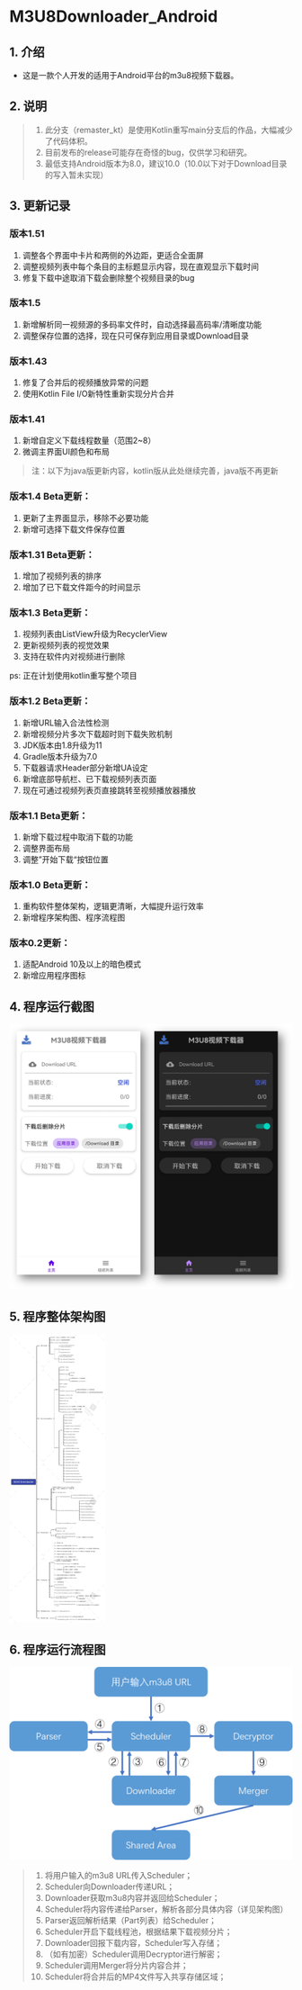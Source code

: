 # M3U8Downloader_Android

## 1. 介绍

- 这是一款个人开发的适用于Android平台的m3u8视频下载器。


## 2. 说明

> 1. 此分支（remaster_kt）是使用Kotlin重写main分支后的作品，大幅减少了代码体积。
> 2. 目前发布的release可能存在奇怪的bug，仅供学习和研究。
> 3. 最低支持Android版本为8.0，建议10.0（10.0以下对于Download目录的写入暂未实现）

## 3. 更新记录

### 版本1.51

1. 调整各个界面中卡片和两侧的外边距，更适合全面屏
2. 调整视频列表中每个条目的主标题显示内容，现在直观显示下载时间
3. 修复下载中途取消下载会删除整个视频目录的bug

### 版本1.5

1. 新增解析同一视频源的多码率文件时，自动选择最高码率/清晰度功能
2. 调整保存位置的选择，现在只可保存到应用目录或Download目录

### 版本1.43

1. 修复了合并后的视频播放异常的问题
2. 使用Kotlin File I/O新特性重新实现分片合并

### 版本1.41

1. 新增自定义下载线程数量（范围2~8）
2. 微调主界面UI颜色和布局

> 注：以下为java版更新内容，kotlin版从此处继续完善，java版不再更新

### 版本1.4 Beta更新：

1. 更新了主界面显示，移除不必要功能
2. 新增可选择下载文件保存位置

### 版本1.31 Beta更新：

1. 增加了视频列表的排序
2. 增加了已下载文件距今的时间显示

### 版本1.3 Beta更新：

1. 视频列表由ListView升级为RecyclerView
2. 更新视频列表的视觉效果
3. 支持在软件内对视频进行删除

ps: 正在计划使用kotlin重写整个项目

### 版本1.2 Beta更新：

1. 新增URL输入合法性检测
2. 新增视频分片多次下载超时则下载失败机制
3. JDK版本由1.8升级为11
4. Gradle版本升级为7.0
5. 下载器请求Header部分新增UA设定
6. 新增底部导航栏、已下载视频列表页面
7. 现在可通过视频列表页直接跳转至视频播放器播放

### 版本1.1 Beta更新：

1. 新增下载过程中取消下载的功能
2. 调整界面布局
3. 调整”开始下载“按钮位置

### 版本1.0 Beta更新：

1. 重构软件整体架构，逻辑更清晰，大幅提升运行效率
2. 新增程序架构图、程序流程图

### 版本0.2更新：

1. 适配Android 10及以上的暗色模式
2. 新增应用程序图标

## 4. 程序运行截图

<img src="images/MainActivity.png" alt="MainActivity" style="zoom: 50%;" />

## 5. 程序整体架构图

<img src="images/Architecture.png" alt="MainActivity" style="zoom: 50%;" />

## 6. 程序运行流程图

<img src="images/flow.png" alt="MainActivity" style="zoom: 50%;" />

> 1. 将用户输入的m3u8 URL传入Scheduler；
> 2. Scheduler向Downloader传递URL；
> 3. Downloader获取m3u8内容并返回给Scheduler；
> 4. Scheduler将内容传递给Parser，解析各部分具体内容（详见架构图）
> 5. Parser返回解析结果（Part列表）给Scheduler；
> 6. Scheduler开启下载线程池，根据结果下载视频分片；
> 7. Downloader回报下载内容，Scheduler写入存储；
> 8. （如有加密）Scheduler调用Decryptor进行解密；
> 9. Scheduler调用Merger将分片内容合并；
> 10. Scheduler将合并后的MP4文件写入共享存储区域；